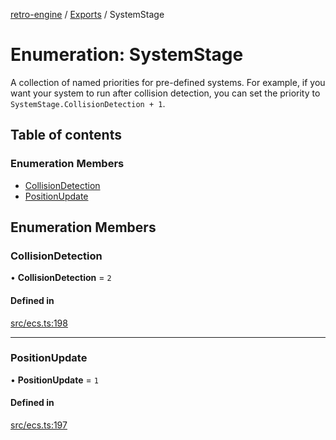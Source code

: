 [retro-engine](../README.md) / [Exports](../modules.md) / SystemStage

# Enumeration: SystemStage

A collection of named priorities for pre-defined systems.
For example, if you want your system to run after collision detection,
you can set the priority to `SystemStage.CollisionDetection + 1`.

## Table of contents

### Enumeration Members

- [CollisionDetection](SystemStage.md#collisiondetection)
- [PositionUpdate](SystemStage.md#positionupdate)

## Enumeration Members

### CollisionDetection

• **CollisionDetection** = ``2``

#### Defined in

[src/ecs.ts:198](https://github.com/SLYGM/RetroEngineTM/blob/7ef0169/engine/src/ecs.ts#L198)

___

### PositionUpdate

• **PositionUpdate** = ``1``

#### Defined in

[src/ecs.ts:197](https://github.com/SLYGM/RetroEngineTM/blob/7ef0169/engine/src/ecs.ts#L197)
